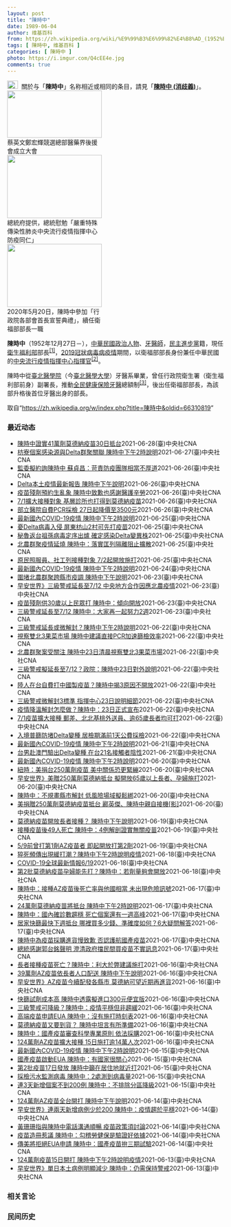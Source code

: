 ```yaml
---
layout: post
title: "陳時中"
date: 1989-06-04
author: 维基百科
from: https://zh.wikipedia.org/wiki/%E9%99%B3%E6%99%82%E4%B8%AD_(1952%E5%B9%B4)
tags: [ 陳時中, 维基百科 ]
categories: [ 陳時中 ]
photo: https://i.imgur.com/Q4cEE4e.jpg
comments: true
---
```

<div class="mw-parser-output"><div id="noteTA-54dafe5e" class="noteTA"><div class="noteTA-group"><div data-noteta-group-source="module" data-noteta-group="Medicine"></div></div></div>
<div role="note" class="hatnote navigation-not-searchable"><a href="/wiki/Wikipedia:%E6%B6%88%E6%AD%A7%E4%B9%89" title="Wikipedia:消歧义"><img alt="Disambig gray.svg" src="//upload.wikimedia.org/wikipedia/commons/thumb/5/5f/Disambig_gray.svg/25px-Disambig_gray.svg.png" decoding="async" width="25" height="19" srcset="//upload.wikimedia.org/wikipedia/commons/thumb/5/5f/Disambig_gray.svg/38px-Disambig_gray.svg.png 1.5x, //upload.wikimedia.org/wikipedia/commons/thumb/5/5f/Disambig_gray.svg/50px-Disambig_gray.svg.png 2x" data-file-width="220" data-file-height="168"></a>&nbsp;&nbsp;關於与「<b>陳時中</b>」名称相近或相同的条目，請見「<b><a href="/wiki/%E9%99%B3%E6%99%82%E4%B8%AD_(%E6%B6%88%E6%AD%A7%E7%BE%A9)" class="mw-disambig" title="陳時中 (消歧義)">陳時中 (消歧義)</a></b>」。</div>

<div class="thumb tright"><div class="thumbinner" style="width:222px;"><a href="/wiki/File:%E9%84%AD%E5%AE%8F%E8%BC%9D%E8%88%87%E9%86%AB%E6%94%BF%E4%BA%BA%E5%A3%AB%E5%90%88%E7%85%A7.jpg" class="image"><img alt="" src="//upload.wikimedia.org/wikipedia/commons/thumb/e/e0/%E9%84%AD%E5%AE%8F%E8%BC%9D%E8%88%87%E9%86%AB%E6%94%BF%E4%BA%BA%E5%A3%AB%E5%90%88%E7%85%A7.jpg/220px-%E9%84%AD%E5%AE%8F%E8%BC%9D%E8%88%87%E9%86%AB%E6%94%BF%E4%BA%BA%E5%A3%AB%E5%90%88%E7%85%A7.jpg" decoding="async" width="220" height="110" class="thumbimage" srcset="//upload.wikimedia.org/wikipedia/commons/thumb/e/e0/%E9%84%AD%E5%AE%8F%E8%BC%9D%E8%88%87%E9%86%AB%E6%94%BF%E4%BA%BA%E5%A3%AB%E5%90%88%E7%85%A7.jpg/330px-%E9%84%AD%E5%AE%8F%E8%BC%9D%E8%88%87%E9%86%AB%E6%94%BF%E4%BA%BA%E5%A3%AB%E5%90%88%E7%85%A7.jpg 1.5x, //upload.wikimedia.org/wikipedia/commons/thumb/e/e0/%E9%84%AD%E5%AE%8F%E8%BC%9D%E8%88%87%E9%86%AB%E6%94%BF%E4%BA%BA%E5%A3%AB%E5%90%88%E7%85%A7.jpg/440px-%E9%84%AD%E5%AE%8F%E8%BC%9D%E8%88%87%E9%86%AB%E6%94%BF%E4%BA%BA%E5%A3%AB%E5%90%88%E7%85%A7.jpg 2x" data-file-width="4160" data-file-height="2080"></a>  <div class="thumbcaption"><div class="magnify"><a href="/wiki/File:%E9%84%AD%E5%AE%8F%E8%BC%9D%E8%88%87%E9%86%AB%E6%94%BF%E4%BA%BA%E5%A3%AB%E5%90%88%E7%85%A7.jpg" class="internal" title="放大"></a></div>蔡英文鄭宏輝競選總部醫藥界後援會成立大會</div></div></div>
<div class="thumb tright"><div class="thumbinner" style="width:222px;"><a href="/wiki/File:02.07_%E7%B8%BD%E7%B5%B1%E6%85%B0%E5%8B%89%E3%80%8C%E5%9A%B4%E9%87%8D%E7%89%B9%E6%AE%8A%E5%82%B3%E6%9F%93%E6%80%A7%E8%82%BA%E7%82%8E%E4%B8%AD%E5%A4%AE%E6%B5%81%E8%A1%8C%E7%96%AB%E6%83%85%E6%8C%87%E6%8F%AE%E4%B8%AD%E5%BF%83%E9%98%B2%E7%96%AB%E5%90%8C%E4%BB%81%E3%80%8D_(49500116692).jpg" class="image"><img alt="" src="//upload.wikimedia.org/wikipedia/commons/thumb/9/95/02.07_%E7%B8%BD%E7%B5%B1%E6%85%B0%E5%8B%89%E3%80%8C%E5%9A%B4%E9%87%8D%E7%89%B9%E6%AE%8A%E5%82%B3%E6%9F%93%E6%80%A7%E8%82%BA%E7%82%8E%E4%B8%AD%E5%A4%AE%E6%B5%81%E8%A1%8C%E7%96%AB%E6%83%85%E6%8C%87%E6%8F%AE%E4%B8%AD%E5%BF%83%E9%98%B2%E7%96%AB%E5%90%8C%E4%BB%81%E3%80%8D_%2849500116692%29.jpg/220px-02.07_%E7%B8%BD%E7%B5%B1%E6%85%B0%E5%8B%89%E3%80%8C%E5%9A%B4%E9%87%8D%E7%89%B9%E6%AE%8A%E5%82%B3%E6%9F%93%E6%80%A7%E8%82%BA%E7%82%8E%E4%B8%AD%E5%A4%AE%E6%B5%81%E8%A1%8C%E7%96%AB%E6%83%85%E6%8C%87%E6%8F%AE%E4%B8%AD%E5%BF%83%E9%98%B2%E7%96%AB%E5%90%8C%E4%BB%81%E3%80%8D_%2849500116692%29.jpg" decoding="async" width="220" height="147" class="thumbimage" srcset="//upload.wikimedia.org/wikipedia/commons/thumb/9/95/02.07_%E7%B8%BD%E7%B5%B1%E6%85%B0%E5%8B%89%E3%80%8C%E5%9A%B4%E9%87%8D%E7%89%B9%E6%AE%8A%E5%82%B3%E6%9F%93%E6%80%A7%E8%82%BA%E7%82%8E%E4%B8%AD%E5%A4%AE%E6%B5%81%E8%A1%8C%E7%96%AB%E6%83%85%E6%8C%87%E6%8F%AE%E4%B8%AD%E5%BF%83%E9%98%B2%E7%96%AB%E5%90%8C%E4%BB%81%E3%80%8D_%2849500116692%29.jpg/330px-02.07_%E7%B8%BD%E7%B5%B1%E6%85%B0%E5%8B%89%E3%80%8C%E5%9A%B4%E9%87%8D%E7%89%B9%E6%AE%8A%E5%82%B3%E6%9F%93%E6%80%A7%E8%82%BA%E7%82%8E%E4%B8%AD%E5%A4%AE%E6%B5%81%E8%A1%8C%E7%96%AB%E6%83%85%E6%8C%87%E6%8F%AE%E4%B8%AD%E5%BF%83%E9%98%B2%E7%96%AB%E5%90%8C%E4%BB%81%E3%80%8D_%2849500116692%29.jpg 1.5x, //upload.wikimedia.org/wikipedia/commons/thumb/9/95/02.07_%E7%B8%BD%E7%B5%B1%E6%85%B0%E5%8B%89%E3%80%8C%E5%9A%B4%E9%87%8D%E7%89%B9%E6%AE%8A%E5%82%B3%E6%9F%93%E6%80%A7%E8%82%BA%E7%82%8E%E4%B8%AD%E5%A4%AE%E6%B5%81%E8%A1%8C%E7%96%AB%E6%83%85%E6%8C%87%E6%8F%AE%E4%B8%AD%E5%BF%83%E9%98%B2%E7%96%AB%E5%90%8C%E4%BB%81%E3%80%8D_%2849500116692%29.jpg/440px-02.07_%E7%B8%BD%E7%B5%B1%E6%85%B0%E5%8B%89%E3%80%8C%E5%9A%B4%E9%87%8D%E7%89%B9%E6%AE%8A%E5%82%B3%E6%9F%93%E6%80%A7%E8%82%BA%E7%82%8E%E4%B8%AD%E5%A4%AE%E6%B5%81%E8%A1%8C%E7%96%AB%E6%83%85%E6%8C%87%E6%8F%AE%E4%B8%AD%E5%BF%83%E9%98%B2%E7%96%AB%E5%90%8C%E4%BB%81%E3%80%8D_%2849500116692%29.jpg 2x" data-file-width="2048" data-file-height="1365"></a>  <div class="thumbcaption"><div class="magnify"><a href="/wiki/File:02.07_%E7%B8%BD%E7%B5%B1%E6%85%B0%E5%8B%89%E3%80%8C%E5%9A%B4%E9%87%8D%E7%89%B9%E6%AE%8A%E5%82%B3%E6%9F%93%E6%80%A7%E8%82%BA%E7%82%8E%E4%B8%AD%E5%A4%AE%E6%B5%81%E8%A1%8C%E7%96%AB%E6%83%85%E6%8C%87%E6%8F%AE%E4%B8%AD%E5%BF%83%E9%98%B2%E7%96%AB%E5%90%8C%E4%BB%81%E3%80%8D_(49500116692).jpg" class="internal" title="放大"></a></div>總統府提供，總統慰勉「嚴重特殊傳染性肺炎中央流行疫情指揮中心防疫同仁」</div></div></div>
<div class="thumb tright"><div class="thumbinner" style="width:222px;"><a href="/wiki/File:05.20_%E7%B8%BD%E7%B5%B1%E4%B8%BB%E6%8C%81%E3%80%8C%E8%A1%8C%E6%94%BF%E9%99%A2%E5%89%AF%E9%99%A2%E9%95%B7%E6%9A%A8%E5%90%84%E9%83%A8%E6%9C%83%E9%A6%96%E9%95%B7%E5%AE%A3%E8%AA%93%E5%85%B8%E7%A6%AE%E3%80%8D-%E9%99%B3%E6%99%82%E4%B8%AD.jpg" class="image"><img alt="" src="//upload.wikimedia.org/wikipedia/commons/thumb/a/aa/05.20_%E7%B8%BD%E7%B5%B1%E4%B8%BB%E6%8C%81%E3%80%8C%E8%A1%8C%E6%94%BF%E9%99%A2%E5%89%AF%E9%99%A2%E9%95%B7%E6%9A%A8%E5%90%84%E9%83%A8%E6%9C%83%E9%A6%96%E9%95%B7%E5%AE%A3%E8%AA%93%E5%85%B8%E7%A6%AE%E3%80%8D-%E9%99%B3%E6%99%82%E4%B8%AD.jpg/220px-05.20_%E7%B8%BD%E7%B5%B1%E4%B8%BB%E6%8C%81%E3%80%8C%E8%A1%8C%E6%94%BF%E9%99%A2%E5%89%AF%E9%99%A2%E9%95%B7%E6%9A%A8%E5%90%84%E9%83%A8%E6%9C%83%E9%A6%96%E9%95%B7%E5%AE%A3%E8%AA%93%E5%85%B8%E7%A6%AE%E3%80%8D-%E9%99%B3%E6%99%82%E4%B8%AD.jpg" decoding="async" width="220" height="147" class="thumbimage" srcset="//upload.wikimedia.org/wikipedia/commons/thumb/a/aa/05.20_%E7%B8%BD%E7%B5%B1%E4%B8%BB%E6%8C%81%E3%80%8C%E8%A1%8C%E6%94%BF%E9%99%A2%E5%89%AF%E9%99%A2%E9%95%B7%E6%9A%A8%E5%90%84%E9%83%A8%E6%9C%83%E9%A6%96%E9%95%B7%E5%AE%A3%E8%AA%93%E5%85%B8%E7%A6%AE%E3%80%8D-%E9%99%B3%E6%99%82%E4%B8%AD.jpg/330px-05.20_%E7%B8%BD%E7%B5%B1%E4%B8%BB%E6%8C%81%E3%80%8C%E8%A1%8C%E6%94%BF%E9%99%A2%E5%89%AF%E9%99%A2%E9%95%B7%E6%9A%A8%E5%90%84%E9%83%A8%E6%9C%83%E9%A6%96%E9%95%B7%E5%AE%A3%E8%AA%93%E5%85%B8%E7%A6%AE%E3%80%8D-%E9%99%B3%E6%99%82%E4%B8%AD.jpg 1.5x, //upload.wikimedia.org/wikipedia/commons/thumb/a/aa/05.20_%E7%B8%BD%E7%B5%B1%E4%B8%BB%E6%8C%81%E3%80%8C%E8%A1%8C%E6%94%BF%E9%99%A2%E5%89%AF%E9%99%A2%E9%95%B7%E6%9A%A8%E5%90%84%E9%83%A8%E6%9C%83%E9%A6%96%E9%95%B7%E5%AE%A3%E8%AA%93%E5%85%B8%E7%A6%AE%E3%80%8D-%E9%99%B3%E6%99%82%E4%B8%AD.jpg/440px-05.20_%E7%B8%BD%E7%B5%B1%E4%B8%BB%E6%8C%81%E3%80%8C%E8%A1%8C%E6%94%BF%E9%99%A2%E5%89%AF%E9%99%A2%E9%95%B7%E6%9A%A8%E5%90%84%E9%83%A8%E6%9C%83%E9%A6%96%E9%95%B7%E5%AE%A3%E8%AA%93%E5%85%B8%E7%A6%AE%E3%80%8D-%E9%99%B3%E6%99%82%E4%B8%AD.jpg 2x" data-file-width="2508" data-file-height="1672"></a>  <div class="thumbcaption"><div class="magnify"><a href="/wiki/File:05.20_%E7%B8%BD%E7%B5%B1%E4%B8%BB%E6%8C%81%E3%80%8C%E8%A1%8C%E6%94%BF%E9%99%A2%E5%89%AF%E9%99%A2%E9%95%B7%E6%9A%A8%E5%90%84%E9%83%A8%E6%9C%83%E9%A6%96%E9%95%B7%E5%AE%A3%E8%AA%93%E5%85%B8%E7%A6%AE%E3%80%8D-%E9%99%B3%E6%99%82%E4%B8%AD.jpg" class="internal" title="放大"></a></div>2020年5月20日，陳時中參加「行政院各部會首長宣誓典禮」，續任衛福部部長一職</div></div></div>
<p><b>陳時中</b>（1952年12月27日<span class="useeditintro" title="Template:BLP editintro">－</span>），<a href="/wiki/%E4%B8%AD%E8%8F%AF%E6%B0%91%E5%9C%8B" title="中華民國">中華民國</a><a href="/wiki/%E6%94%BF%E6%B2%BB%E4%BA%BA%E7%89%A9" title="政治人物">政治人物</a>、<a href="/wiki/%E7%89%99%E9%86%AB%E5%B8%AB" class="mw-redirect" title="牙醫師">牙醫師</a>，<a href="/wiki/%E6%B0%91%E4%B8%BB%E9%80%B2%E6%AD%A5%E9%BB%A8" title="民主進步黨">民主進步黨</a>籍，現任<a href="/wiki/%E4%B8%AD%E8%8F%AF%E6%B0%91%E5%9C%8B%E8%A1%9B%E7%94%9F%E7%A6%8F%E5%88%A9%E9%83%A8" title="中華民國衛生福利部">衛生福利部</a>部長<sup id="cite_ref-1" class="reference"><a href="#cite_note-1">[1]</a></sup>，<a href="/wiki/2019%E5%86%A0%E7%8B%80%E7%97%85%E6%AF%92%E7%97%85%E8%87%BA%E7%81%A3%E7%96%AB%E6%83%85" title="2019冠狀病毒病臺灣疫情">2019冠狀病毒病疫情</a>期間，以衛福部部長身份兼任中華民國的<a href="/wiki/%E5%9C%8B%E5%AE%B6%E8%A1%9B%E7%94%9F%E6%8C%87%E6%8F%AE%E4%B8%AD%E5%BF%83%E4%B8%AD%E5%A4%AE%E6%B5%81%E8%A1%8C%E7%96%AB%E6%83%85%E6%8C%87%E6%8F%AE%E4%B8%AD%E5%BF%83" title="國家衛生指揮中心中央流行疫情指揮中心">中央流行疫情指揮中心</a><a href="/wiki/%E6%8C%87%E6%8F%AE%E5%AE%98" title="指揮官">指揮官</a><sup id="cite_ref-2" class="reference"><a href="#cite_note-2">[2]</a></sup>。
</p><p>陳時中從<a href="/wiki/%E8%87%BA%E5%8C%97%E9%86%AB%E5%AD%B8%E9%99%A2" class="mw-redirect" title="臺北醫學院">臺北醫學院</a>（今<a href="/wiki/%E8%87%BA%E5%8C%97%E9%86%AB%E5%AD%B8%E5%A4%A7%E5%AD%B8" title="臺北醫學大學">臺北醫學大學</a>）牙醫系畢業，曾任行政院衛生署（衛生福利部前身）副署長，推動<a href="/wiki/%E5%85%A8%E6%B0%91%E5%81%A5%E5%BA%B7%E4%BF%9D%E9%9A%AA" title="全民健康保險">全民健康保險</a><a href="/wiki/%E7%89%99%E9%86%AB" title="牙醫">牙醫</a>總額制<sup id="cite_ref-3" class="reference"><a href="#cite_note-3">[3]</a></sup>，後出任衛福部部長，為該部升格後首位牙醫出身的部長。
</p>
</div><noscript><img src="//zh.wikipedia.org/wiki/Special:CentralAutoLogin/start?type=1x1" alt="" title="" width="1" height="1" style="border: none; position: absolute;"></noscript>
<div class="printfooter">取自“<a dir="ltr" href="https://zh.wikipedia.org/w/index.php?title=陳時中&amp;oldid=66310819">https://zh.wikipedia.org/w/index.php?title=陳時中&amp;oldid=66310819</a>”</div><div id="recent-news"><h3>最近动态</h3><ul><li><a href="https://nodebe4.github.io/waimei/2021-06-28/%E9%99%B3%E6%99%82%E4%B8%AD%E8%AD%89%E5%AF%A641%E8%90%AC%E5%8A%91%E8%8E%AB%E5%BE%B7%E7%B4%8D%E7%96%AB%E8%8B%9730%E6%97%A5%E6%8A%B5%E5%8F%B0" title="陳時中證實41萬劑莫德納疫苗30日抵台—— 疫情指揮中心指揮官陳時中28日證實，預計30日將有41萬劑自行洽購莫德納藥廠的武漢肺炎疫苗抵台。（中央社檔案照片） （中央社記者陳婕翎、江慧珺台北28...">陳時中證實41萬劑莫德納疫苗30日抵台</a><time>2021-06-28</time><a class="tag">(臺)中央社CNA</a></li>
<li><a href="https://nodebe4.github.io/waimei/2021-06-27/%E6%9E%8B%E5%AF%AE%E5%80%8B%E6%A1%88%E6%84%9F%E6%9F%93%E6%BA%90%E8%88%87Delta%E7%BE%A4%E8%81%9A%E9%97%9C%E8%81%AF-%E9%99%B3%E6%99%82%E4%B8%AD%E4%B8%8B%E5%8D%882%E6%99%82%E8%AA%AA%E6%98%8E" title="枋寮個案感染源與Delta群聚關聯 陳時中下午2時說明—— 中央流行疫情指揮官陳時中28日下午2時舉行記者會說明疫情相關事宜。（指揮中心提供） （中央社記者陳婕翎台北28日電）屏東武漢肺炎疫情延...">枋寮個案感染源與Delta群聚關聯 陳時中下午2時說明</a><time>2021-06-27</time><a class="tag">(臺)中央社CNA</a></li>
<li><a href="https://nodebe4.github.io/waimei/2021-06-26/%E7%9B%A3%E5%A7%94%E6%93%AC%E7%B4%84%E8%A9%A2%E9%99%B3%E6%99%82%E4%B8%AD-%E8%98%87%E8%B2%9E%E6%98%8C-%E8%8B%9B%E8%B2%AC%E9%98%B2%E7%96%AB%E5%9C%98%E9%9A%8A%E7%9B%B8%E7%95%B6%E4%B8%8D%E5%8E%9A%E9%81%93" title="監委擬約詢陳時中 蘇貞昌：苛責防疫團隊相當不厚道—— 行政院長蘇貞昌（右）說，變種病毒肆虐，疫情有新衝擊，此時反過來苛責指揮官陳時中、防疫團隊，「相當不厚道、非常不公平」。（中央社檔案照片） （...">監委擬約詢陳時中 蘇貞昌：苛責防疫團隊相當不厚道</a><time>2021-06-26</time><a class="tag">(臺)中央社CNA</a></li>
<li><a href="https://nodebe4.github.io/waimei/2021-06-26/Delta%E6%9C%AC%E5%9C%9F%E7%96%AB%E6%83%85%E6%9C%80%E6%96%B0%E5%A0%B1%E5%91%8A-%E9%99%B3%E6%99%82%E4%B8%AD%E4%B8%8B%E5%8D%88%E8%AA%AA%E6%98%8E" title="Delta本土疫情最新報告 陳時中下午說明—— （中央社記者陳婕翎台北27日電）屏東計程車司機群聚案確定出現Delta病毒本土病例，疫情指揮中心要求加速篩檢，全力圍堵變種病毒擴散，指揮官陳時中今...">Delta本土疫情最新報告  陳時中下午說明</a><time>2021-06-26</time><a class="tag">(臺)中央社CNA</a></li>
<li><a href="https://nodebe4.github.io/waimei/2021-06-26/%E7%96%AB%E8%8B%97%E6%AE%98%E5%8A%91%E9%A0%90%E7%B4%84%E7%94%9F%E4%BA%82%E8%B1%A1-%E9%99%B3%E6%99%82%E4%B8%AD%E8%87%B4%E6%AD%89%E4%B9%9F%E6%84%9F%E8%AC%9D%E9%86%AB%E8%AD%B7%E8%BE%9B%E5%8B%9E" title="疫苗殘劑預約生亂象 陳時中致歉也感謝醫護辛勞—— 疫情指揮中心25日宣布開放18歲以上民眾預約施打疫苗殘劑，各縣市醫療院所預約電話爆量。指揮中心指揮官陳時中26日表示，造成各界困擾很抱歉，也感謝...">疫苗殘劑預約生亂象 陳時中致歉也感謝醫護辛勞</a><time>2021-06-26</time><a class="tag">(臺)中央社CNA</a></li>
<li><a href="https://nodebe4.github.io/waimei/2021-06-26/7-1%E6%93%B4%E5%A4%A7%E6%8E%A5%E7%A8%AE%E5%B0%8D%E8%B1%A1-%E5%9F%BA%E5%B1%A4%E8%A8%BA%E6%89%80%E4%B9%9F%E6%89%93%E5%BE%97%E5%88%B0%E8%8E%AB%E5%BE%B7%E7%B4%8D%E7%96%AB%E8%8B%97" title="7/1擴大接種對象 基層診所也打得到莫德納疫苗—— 7月1日起武漢肺炎疫苗擴大接種，疫情指揮中心指揮官陳時中26日表示，最新檢驗放行的106萬劑莫德納疫苗將分2批配送，由於解凍後可保存在攝氏2到...">7/1擴大接種對象 基層診所也打得到莫德納疫苗</a><time>2021-06-26</time><a class="tag">(臺)中央社CNA</a></li>
<li><a href="https://nodebe4.github.io/waimei/2021-06-26/%E9%83%A8%E7%AB%8B%E9%86%AB%E9%99%A2%E8%87%AA%E8%B2%BBPCR%E6%8E%A1%E6%AA%A2-27%E6%97%A5%E8%B5%B7%E9%99%8D%E5%83%B9%E8%87%B33500%E5%85%83" title="部立醫院自費PCR採檢 27日起降價至3500元—— 疫情指揮中心指揮官陳時中26日宣布，部立醫院PCR自費採檢費用27日起從新台幣5000元降至3500元，急件7000元降至4500元。圖為醫...">部立醫院自費PCR採檢  27日起降價至3500元</a><time>2021-06-26</time><a class="tag">(臺)中央社CNA</a></li>
<li><a href="https://nodebe4.github.io/waimei/2021-06-25/%E6%9C%80%E6%96%B0%E5%9C%8B%E5%85%A7COVID-19%E7%96%AB%E6%83%85-%E9%99%B3%E6%99%82%E4%B8%AD%E4%B8%8B%E5%8D%882%E6%99%82%E8%AA%AA%E6%98%8E" title="最新國內COVID-19疫情 陳時中下午2時說明—— （中央社記者江慧珺台北26日電）秘魯返台的祖孫感染Delta變異株，相關的屏東計程車司機群聚案正進行基因定序；另指揮中心宣布疫苗殘劑可供18...">最新國內COVID-19疫情 陳時中下午2時說明</a><time>2021-06-25</time><a class="tag">(臺)中央社CNA</a></li>
<li><a href="https://nodebe4.github.io/waimei/2021-06-25/%E6%86%82Delta%E7%97%85%E6%AF%92%E5%85%A5%E4%BE%B5-%E5%B1%8F%E6%9D%B1%E6%9E%8B%E5%B1%B12%E6%9D%91%E5%8F%AF%E5%85%88%E6%89%93%E7%96%AB%E8%8B%97" title="憂Delta病毒入侵 屏東枋山2村可先打疫苗—— 從秘魯返台在屏東縣枋山鄉居檢的祖孫，被證實染Delta變異株，由於枋山鄉同時有7人確診，縣府表示，中央疫情指揮中心指揮官陳時中已同意善餘和楓港2...">憂Delta病毒入侵  屏東枋山2村可先打疫苗</a><time>2021-06-25</time><a class="tag">(臺)中央社CNA</a></li>
<li><a href="https://nodebe4.github.io/waimei/2021-06-25/%E7%A7%98%E9%AD%AF%E8%BF%94%E5%8F%B0%E7%A5%96%E5%AD%AB%E7%97%85%E6%AF%92%E5%AE%9A%E5%BA%8F%E5%87%BA%E7%88%90-%E7%A2%BA%E5%AE%9A%E6%84%9F%E6%9F%93Delta%E8%AE%8A%E7%95%B0%E6%A0%AA" title="秘魯返台祖孫病毒定序出爐 確定感染Delta變異株—— 屏東計程車司機群聚案中，有個案親戚是從秘魯返台的祖孫，指揮中心指揮官陳時中25日表示，據最新基因定序，秘魯祖孫感染的是Delta變異株。（...">秘魯返台祖孫病毒定序出爐 確定感染Delta變異株</a><time>2021-06-25</time><a class="tag">(臺)中央社CNA</a></li>
<li><a href="https://nodebe4.github.io/waimei/2021-06-25/%E5%8C%97%E8%BE%B2%E7%BE%A4%E8%81%9A%E7%96%AB%E6%83%85%E5%BB%B6%E7%87%92-%E9%99%B3%E6%99%82%E4%B8%AD-%E8%90%BD%E5%AF%A6%E5%8C%A1%E5%88%97%E9%9A%94%E9%9B%A2%E9%98%BB%E6%AD%A2%E6%93%B4%E6%95%A3" title="北農群聚疫情延燒 陳時中：落實匡列隔離阻止擴散—— （中央社記者張茗喧、江慧珺台北25日電）北農群聚疫情延燒，中央流行疫情指揮中心指揮官陳時中今天說，除了快速採檢、強化清消，停業攤商一旦出現確診...">北農群聚疫情延燒  陳時中：落實匡列隔離阻止擴散</a><time>2021-06-25</time><a class="tag">(臺)中央社CNA</a></li>
<li><a href="https://nodebe4.github.io/waimei/2021-06-25/%E5%8E%9F%E6%B0%91%E7%85%A7%E6%9C%8D%E5%93%A1-%E7%A4%BE%E5%B7%A5%E5%88%97%E6%8E%A5%E7%A8%AE%E5%B0%8D%E8%B1%A1-7-2%E8%B5%B7%E9%96%8B%E6%94%BE%E6%96%BD%E6%89%93" title="原民照服員、社工列接種對象 7/2起開放施打—— 指揮中心指揮官陳時中25日宣布，決議將原民地區照服員、社工列入第5類接種對象，7月2日起開放預約施打。（中央社檔案照片） （中央社記者張茗喧、江...">原民照服員、社工列接種對象  7/2起開放施打</a><time>2021-06-25</time><a class="tag">(臺)中央社CNA</a></li>
<li><a href="https://nodebe4.github.io/waimei/2021-06-24/%E6%9C%80%E6%96%B0%E5%9C%8B%E5%85%A7COVID-19%E7%96%AB%E6%83%85-%E9%99%B3%E6%99%82%E4%B8%AD%E4%B8%8B%E5%8D%882%E6%99%82%E8%AA%AA%E6%98%8E" title="最新國內COVID-19疫情 陳時中下午2時說明—— 疫情指揮中心指揮官陳時中25日下午2時說明疫情相關事宜。（中央社檔案照片） （中央社記者江慧珺、張茗喧台北25日電）政府採購莫德納疫苗日前到...">最新國內COVID-19疫情 陳時中下午2時說明</a><time>2021-06-24</time><a class="tag">(臺)中央社CNA</a></li>
<li><a href="https://nodebe4.github.io/waimei/2021-06-23/%E5%9C%8D%E5%A0%B5%E5%8C%97%E8%BE%B2%E7%BE%A4%E8%81%9A%E8%B7%A8%E7%B8%A3%E5%B8%82%E7%96%AB%E8%AA%BF-%E9%99%B3%E6%99%82%E4%B8%AD%E4%B8%8B%E5%8D%88%E8%AA%AA%E6%98%8E" title="圍堵北農群聚跨縣市疫調 陳時中下午說明—— （中央社記者陳婕翎台北24日電）台北農產運銷公司武漢肺炎群聚事件，指揮中心要求地方落實市場相關人員跨縣市疫調，並建立跨縣市資訊整合平台，圍堵疫情。指揮...">圍堵北農群聚跨縣市疫調 陳時中下午說明</a><time>2021-06-23</time><a class="tag">(臺)中央社CNA</a></li>
<li><a href="https://nodebe4.github.io/waimei/2021-06-23/%E6%97%A9%E5%AE%89%E4%B8%96%E7%95%8C-%E4%B8%89%E7%B4%9A%E8%AD%A6%E6%88%92%E5%BB%B6%E9%95%B7%E8%87%B37-12-%E4%B8%AD%E5%A4%AE%E5%9C%B0%E6%96%B9%E5%90%88%E4%BD%9C%E5%9B%A0%E6%87%89%E5%8C%97%E8%BE%B2%E7%96%AB%E6%83%85" title="早安世界》三級警戒延長至7/12 中央地方合作因應北農疫情—— 國內COVID-19疫情仍待徹底控制，中央流行疫情指揮中心指揮官陳時中23日公布，全國三級防疫警戒延長實施兩週至7月12日。圖為配...">早安世界》三級警戒延長至7/12 中央地方合作因應北農疫情</a><time>2021-06-23</time><a class="tag">(臺)中央社CNA</a></li>
<li><a href="https://nodebe4.github.io/waimei/2021-06-23/%E7%96%AB%E8%8B%97%E6%AE%98%E5%8A%91%E4%BE%9B30%E6%AD%B2%E4%BB%A5%E4%B8%8A%E6%B0%91%E7%9C%BE%E6%89%93-%E9%99%B3%E6%99%82%E4%B8%AD-%E5%82%BE%E5%90%91%E9%96%8B%E6%94%BE" title="疫苗殘劑供30歲以上民眾打 陳時中：傾向開放—— 為防民眾預約接種疫苗卻爽約，專家建議比照韓國，開放30歲以上民眾預約打殘劑。指揮中心指揮官陳時中坦言，傾向開放。（中央社檔案照片） （中央社記者...">疫苗殘劑供30歲以上民眾打 陳時中：傾向開放</a><time>2021-06-23</time><a class="tag">(臺)中央社CNA</a></li>
<li><a href="https://nodebe4.github.io/waimei/2021-06-23/%E4%B8%89%E7%B4%9A%E8%AD%A6%E6%88%92%E5%BB%B6%E9%95%B7%E8%87%B37-12-%E9%99%B3%E6%99%82%E4%B8%AD-%E5%A4%A7%E5%AE%B6%E5%86%8D%E4%B8%80%E8%B5%B7%E5%8A%AA%E5%8A%9B2%E9%80%B1" title="三級警戒延長至7/12 陳時中：大家再一起努力2週—— 指揮中心指揮官陳時中宣布，全國三級警戒延至7月12日，為此波本土疫情第3度延長警戒期。圖為台北市公園設施拉上封鎖線禁止使用。（中央社檔案照...">三級警戒延長至7/12 陳時中：大家再一起努力2週</a><time>2021-06-23</time><a class="tag">(臺)中央社CNA</a></li>
<li><a href="https://nodebe4.github.io/waimei/2021-06-22/%E4%B8%89%E7%B4%9A%E8%AD%A6%E6%88%92%E5%BB%B6%E9%95%B7%E6%88%96%E5%BE%AE%E8%A7%A3%E5%B0%81-%E9%99%B3%E6%99%82%E4%B8%AD%E4%B8%8B%E5%8D%882%E6%99%82%E8%AA%AA%E6%98%8E" title="三級警戒延長或微解封？陳時中下午2時說明—— （中央社記者陳婕翎台北23日電）國內武漢肺炎疫情平穩，全國防疫第3級警戒將於28日到期，未來將繼續延長2週或部分場域可「微解封」，3級警戒走向備受關...">三級警戒延長或微解封？陳時中下午2時說明</a><time>2021-06-22</time><a class="tag">(臺)中央社CNA</a></li>
<li><a href="https://nodebe4.github.io/waimei/2021-06-22/%E8%A6%96%E5%AF%9F%E9%9B%99%E5%8C%973%E6%9E%9C%E8%8F%9C%E5%B8%82%E5%A0%B4-%E9%99%B3%E6%99%82%E4%B8%AD%E5%BB%BA%E8%AD%B0%E7%9B%B4%E6%8E%A5PCR%E5%8A%A0%E9%80%9F%E7%AF%A9%E6%AA%A2%E6%95%88%E7%8E%87" title="視察雙北3果菜市場 陳時中建議直接PCR加速篩檢效率—— （中央社記者楊淑閔台北23日電）農委會主秘范美玲今天表示，凌晨農委會主委陳吉仲與衛福部部長陳時中確實前往雙北3個果菜市場視察，主要是要確...">視察雙北3果菜市場 陳時中建議直接PCR加速篩檢效率</a><time>2021-06-22</time><a class="tag">(臺)中央社CNA</a></li>
<li><a href="https://nodebe4.github.io/waimei/2021-06-22/%E5%8C%97%E8%BE%B2%E7%BE%A4%E8%81%9A%E6%A1%88%E5%8F%97%E9%97%9C%E6%B3%A8-%E9%99%B3%E6%99%82%E4%B8%AD23%E6%97%A5%E6%B8%85%E6%99%A8%E8%A6%96%E5%AF%9F%E9%9B%99%E5%8C%973%E6%9E%9C%E8%8F%9C%E5%B8%82%E5%A0%B4" title="北農群聚案受關注 陳時中23日清晨視察雙北3果菜市場—— 衛福部醫福會執行長王必勝說，中央流行疫情指揮中心指揮官陳時中（前右2）和農委會主委陳吉仲23日清晨前往雙北3個果菜市場視察感染管制相關措...">北農群聚案受關注 陳時中23日清晨視察雙北3果菜市場</a><time>2021-06-22</time><a class="tag">(臺)中央社CNA</a></li>
<li><a href="https://nodebe4.github.io/waimei/2021-06-22/%E4%B8%89%E7%B4%9A%E8%AD%A6%E6%88%92%E6%93%AC%E5%BB%B6%E9%95%B7%E8%87%B37-12-%E6%94%BF%E9%99%A2-%E9%99%B3%E6%99%82%E4%B8%AD23%E6%97%A5%E5%B0%8D%E5%A4%96%E8%AA%AA%E6%98%8E" title="三級警戒擬延長至7/12？政院：陳時中23日對外說明—— 行政院22日晚間表示，對於全國三級警戒日期是否調整一事，23日將由中央流行疫情指揮中心指揮官陳時中（圖）對外說明。（中央社檔案照片） （...">三級警戒擬延長至7/12？政院：陳時中23日對外說明</a><time>2021-06-22</time><a class="tag">(臺)中央社CNA</a></li>
<li><a href="https://nodebe4.github.io/waimei/2021-06-22/%E9%99%B8%E4%BA%BA%E5%9C%A8%E5%8F%B0%E8%87%AA%E8%B2%BB%E6%89%93%E4%B8%AD%E5%9C%8B%E8%A3%BD%E7%96%AB%E8%8B%97-%E9%99%B3%E6%99%82%E4%B8%AD%E6%8F%AD3%E5%8E%9F%E5%9B%A0%E4%B8%8D%E9%96%8B%E6%94%BE" title="陸人在台自費打中國製疫苗？陳時中揭3原因不開放—— 關於中國大陸人士在台能否自費接種中國疫苗，指揮中心指揮官陳時中22日表示，暫無此規劃。圖為中國科興COVID-19疫苗。（中新社） （中央社記...">陸人在台自費打中國製疫苗？陳時中揭3原因不開放</a><time>2021-06-22</time><a class="tag">(臺)中央社CNA</a></li>
<li><a href="https://nodebe4.github.io/waimei/2021-06-22/%E4%B8%89%E7%B4%9A%E8%AD%A6%E6%88%92%E5%BE%AE%E8%A7%A3%E5%B0%813%E6%A8%99%E6%BA%96-%E6%8C%87%E6%8F%AE%E4%B8%AD%E5%BF%8323%E6%97%A5%E8%AA%AA%E6%98%8E%E7%B4%B0%E7%AF%80" title="三級警戒微解封3標準 指揮中心23日說明細節—— 指揮中心指揮官陳時中22日透露，三級警戒微解封3標準，包含具社會價值、可維持社交距離政策及不會增加人流。圖為受疫情影響暫時歇業的餐廳。（中央社檔...">三級警戒微解封3標準  指揮中心23日說明細節</a><time>2021-06-22</time><a class="tag">(臺)中央社CNA</a></li>
<li><a href="https://nodebe4.github.io/waimei/2021-06-22/%E7%96%AB%E6%83%85%E9%99%8D%E6%BA%AB%E8%A7%A3%E5%B0%81%E6%80%8E%E9%BA%BC%E5%81%9A-%E9%99%B3%E6%99%82%E4%B8%AD-23%E6%97%A5%E6%AD%A3%E5%BC%8F%E5%AE%A3%E5%B8%83" title="疫情降溫解封怎麼做？陳時中：23日正式宣布—— 國內疫情降溫，指揮中心指揮官陳時中22日表示，近期思考以風險高低分區解封，但專家、各縣市首長認為應全國一致，進一步討論後23日宣布。圖為台北長春國...">疫情降溫解封怎麼做？陳時中：23日正式宣布</a><time>2021-06-22</time><a class="tag">(臺)中央社CNA</a></li>
<li><a href="https://nodebe4.github.io/waimei/2021-06-22/7-1%E7%96%AB%E8%8B%97%E6%93%B4%E5%A4%A7%E6%8E%A5%E7%A8%AE-%E9%83%B5%E5%B7%AE-%E5%8C%97%E5%8C%97%E5%9F%BA%E6%A1%83%E5%A4%96%E9%80%81%E5%93%A1-%E9%80%BE65%E6%AD%B2%E9%95%B7%E8%80%85%E5%9D%87%E5%8F%AF%E6%89%93" title="7/1疫苗擴大接種 郵差、北北基桃外送員、逾65歲長者均可打—— 指揮中心指揮官陳時中6月22日宣布，7月1日起擴大疫苗施打對象，包括65歲至74歲長者、曾打第一劑者以及教師、郵差及北北基桃計程...">7/1疫苗擴大接種 郵差、北北基桃外送員、逾65歲長者均可打</a><time>2021-06-22</time><a class="tag">(臺)中央社CNA</a></li>
<li><a href="https://nodebe4.github.io/waimei/2021-06-22/%E5%85%A5%E5%A2%83%E6%99%AE%E7%AF%A9%E9%98%B2%E5%A0%B5Delta%E8%AE%8A%E7%A8%AE-%E5%B1%85%E6%AA%A2%E6%9C%9F%E6%BB%BF%E5%89%8D1%E5%A4%A9%E5%85%AC%E8%B2%BB%E6%8E%A1%E6%AA%A2" title="入境普篩防堵Delta變種 居檢期滿前1天公費採檢—— （中央社記者陳婕翎、張茗喧、江慧珺台北22日電）指揮中心指揮官陳時中今天宣布，即起所有入境者居家檢疫期滿前1天進行公費PCR檢驗，以利圍堵...">入境普篩防堵Delta變種 居檢期滿前1天公費採檢</a><time>2021-06-22</time><a class="tag">(臺)中央社CNA</a></li>
<li><a href="https://nodebe4.github.io/waimei/2021-06-21/%E6%9C%80%E6%96%B0%E5%9C%8B%E5%85%A7COVID-19%E7%96%AB%E6%83%85-%E9%99%B3%E6%99%82%E4%B8%AD%E4%B8%8B%E5%8D%882%E6%99%82%E8%AA%AA%E6%98%8E" title="最新國內COVID-19疫情 陳時中下午2時說明—— （中央社記者陳婕翎台北22日電）國內武漢肺炎疫情延續，昨天新增75例本土個案，是三級警戒首見單日百例以下，今天新增病例數可否維持百例以下備受...">最新國內COVID-19疫情 陳時中下午2時說明</a><time>2021-06-21</time><a class="tag">(臺)中央社CNA</a></li>
<li><a href="https://nodebe4.github.io/waimei/2021-06-21/%E5%8F%B0%E7%94%B7%E8%B5%B4%E6%BE%B3%E9%96%80%E9%A9%97%E5%87%BADelta%E8%AE%8A%E7%A8%AE-%E5%9C%A8%E5%8F%B021%E5%90%8D%E6%8E%A5%E8%A7%B8%E8%80%85%E9%99%B0%E6%80%A7" title="台男赴澳門驗出Delta變種 在台21名接觸者陰性—— 指揮中心指揮官陳時中（圖）21日表示，近日有一名從台灣出境、入境澳門被檢驗陽性個案，證實感染Delta變種病毒。（中央社檔案照片） （中央...">台男赴澳門驗出Delta變種 在台21名接觸者陰性</a><time>2021-06-21</time><a class="tag">(臺)中央社CNA</a></li>
<li><a href="https://nodebe4.github.io/waimei/2021-06-20/%E6%9C%80%E6%96%B0%E5%9C%8B%E5%85%A7COVID-19%E7%96%AB%E6%83%85-%E9%99%B3%E6%99%82%E4%B8%AD%E4%B8%8B%E5%8D%882%E6%99%82%E8%AA%AA%E6%98%8E" title="最新國內COVID-19疫情 陳時中下午2時說明—— （中央社記者陳婕翎台北21日電）國內武漢肺炎疫情持續，台北市士林區某護理之家、台北農產運銷公司出現群聚案，圍堵疫情引關注，中央流行疫情指揮中...">最新國內COVID-19疫情 陳時中下午2時說明</a><time>2021-06-20</time><a class="tag">(臺)中央社CNA</a></li>
<li><a href="https://nodebe4.github.io/waimei/2021-06-20/%E7%B4%90%E6%99%82-%E7%BE%8E%E6%8D%90%E5%8F%B0250%E8%90%AC%E5%8A%91%E7%96%AB%E8%8B%97-%E7%BE%8E%E4%B8%AD%E9%97%9C%E4%BF%82%E6%81%90%E6%9B%B4%E7%B7%8A%E7%B9%83" title="紐時：美捐台250萬劑疫苗 美中關係恐更緊繃—— 紐約時報報導，美國在台灣疫情嚴峻時捐贈250萬劑疫苗，美中緊張關係恐加劇。圖為美國捐贈的250萬劑莫德納疫苗20日抵台，指揮中心指揮官陳時中（右...">紐時：美捐台250萬劑疫苗 美中關係恐更緊繃</a><time>2021-06-20</time><a class="tag">(臺)中央社CNA</a></li>
<li><a href="https://nodebe4.github.io/waimei/2021-06-20/%E6%97%A9%E5%AE%89%E4%B8%96%E7%95%8C-%E7%BE%8E%E8%B4%88250%E8%90%AC%E5%8A%91%E8%8E%AB%E5%BE%B7%E7%B4%8D%E6%8A%B5%E5%8F%B0-%E6%93%AC%E9%96%8B%E6%94%BE65%E6%AD%B2%E4%BB%A5%E4%B8%8A%E9%95%B7%E8%80%85-%E5%AD%95%E5%A9%A6%E6%96%BD%E6%89%93" title="早安世界》美贈250萬劑莫德納抵台 擬開放65歲以上長者、孕婦施打—— 美國捐贈的250萬劑莫德納疫苗20日下午順利運抵桃園國際機場，衛福部長陳時中（右4）與美國在台協會（AIT）台北辦事處處長...">早安世界》美贈250萬劑莫德納抵台 擬開放65歲以上長者、孕婦施打</a><time>2021-06-20</time><a class="tag">(臺)中央社CNA</a></li>
<li><a href="https://nodebe4.github.io/waimei/2021-06-20/%E9%99%B3%E6%99%82%E4%B8%AD-%E4%B8%8D%E8%A6%8F%E7%95%AB%E7%B8%A3%E5%B8%82%E8%A7%A3%E5%B0%81-%E4%BD%8E%E9%A2%A8%E9%9A%AA%E5%A0%B4%E5%9F%9F%E6%93%AC%E9%AC%86%E7%B6%81" title="陳時中：不規畫縣市解封 低風險場域擬鬆綁—— 國內受到COVID-19疫情影響，進入防疫3級警戒狀態，台北市西門町商圈20日下午雖是假日，但外出民眾並不多，業者收起戶外桌椅，暫不開放使用。中央社...">陳時中：不規畫縣市解封 低風險場域擬鬆綁</a><time>2021-06-20</time><a class="tag">(臺)中央社CNA</a></li>
<li><a href="https://nodebe4.github.io/waimei/2021-06-20/%E7%BE%8E%E6%8D%90%E8%B4%88250%E8%90%AC%E5%8A%91%E8%8E%AB%E5%BE%B7%E7%B4%8D%E7%96%AB%E8%8B%97%E6%8A%B5%E5%8F%B0-%E9%85%88%E8%8B%B1%E5%82%91-%E9%99%B3%E6%99%82%E4%B8%AD%E8%A6%AA%E8%87%AA%E6%8E%A5%E6%A9%9F-%E5%BD%B1" title="美捐贈250萬劑莫德納疫苗抵台 酈英傑、陳時中親自接機[影]—— 美國捐贈的250萬劑莫德納疫苗，20日傍晚由華航貨機運抵桃園國際機場，中央流行疫情指揮中心指揮官陳時中（右4），與美國在台協會處...">美捐贈250萬劑莫德納疫苗抵台 酈英傑、陳時中親自接機[影]</a><time>2021-06-20</time><a class="tag">(臺)中央社CNA</a></li>
<li><a href="https://nodebe4.github.io/waimei/2021-06-19/%E8%8E%AB%E5%BE%B7%E7%B4%8D%E7%96%AB%E8%8B%97%E9%96%8B%E6%94%BE%E9%95%B7%E8%80%85%E6%8E%A5%E7%A8%AE-%E9%99%B3%E6%99%82%E4%B8%AD%E4%B8%8B%E5%8D%88%E8%AA%AA%E6%98%8E" title="莫德納疫苗開放長者接種？ 陳時中下午說明—— 美國捐贈的250萬劑莫德納疫苗20日抵台，疫情指揮中心指揮官陳時中下午將舉行記者會說明疫情相關事宜。（中央社檔案照片） （中央社記者陳婕翎台北20日...">莫德納疫苗開放長者接種？ 陳時中下午說明</a><time>2021-06-19</time><a class="tag">(臺)中央社CNA</a></li>
<li><a href="https://nodebe4.github.io/waimei/2021-06-19/%E6%8E%A5%E7%A8%AE%E7%96%AB%E8%8B%97%E5%BE%8C49%E4%BA%BA%E6%AD%BB%E4%BA%A1-%E9%99%B3%E6%99%82%E4%B8%AD-4%E4%BE%8B%E8%A7%A3%E5%89%96%E8%AD%89%E5%AF%A6%E7%84%A1%E9%97%9C%E7%96%AB%E8%8B%97" title="接種疫苗後49人死亡 陳時中：4例解剖證實無關疫苗—— 指揮中心指揮官陳時中說，截至19日共有49人接種疫苗後死亡，初步研判多與時序相關，並非由疫苗導致。圖為接種疫苗的長者壓住手臂觀察疫苗施打後...">接種疫苗後49人死亡 陳時中：4例解剖證實無關疫苗</a><time>2021-06-19</time><a class="tag">(臺)中央社CNA</a></li>
<li><a href="https://nodebe4.github.io/waimei/2021-06-19/5-9%E5%89%8D%E6%9B%BE%E6%89%93%E7%AC%AC1%E5%8A%91AZ%E7%96%AB%E8%8B%97%E8%80%85-%E5%8D%B3%E8%B5%B7%E9%96%8B%E6%94%BE%E6%89%93%E7%AC%AC2%E5%8A%91" title="5/9前曾打第1劑AZ疫苗者 即起開放打第2劑—— 指揮中心指揮官陳時中19日宣布，5月9日前曾接種第一劑AZ疫苗的民眾，即日起開放接種第2劑。圖為醫護人員抽取疫苗準備施打。（中央社檔案照片） ...">5/9前曾打第1劑AZ疫苗者 即起開放打第2劑</a><time>2021-06-19</time><a class="tag">(臺)中央社CNA</a></li>
<li><a href="https://nodebe4.github.io/waimei/2021-06-18/%E7%8C%9D%E6%AD%BB%E9%A0%BB%E5%82%B3%E5%87%BA%E7%8F%BE%E7%B7%A9%E6%89%93%E6%BD%AE-%E9%99%B3%E6%99%82%E4%B8%AD%E4%B8%8B%E5%8D%882%E6%99%82%E8%AA%AA%E6%98%8E%E7%96%AB%E6%83%85" title="猝死頻傳出現緩打潮？陳時中下午2時說明疫情—— （中央社記者江慧珺台北19日電）台灣陸續取得武漢肺炎疫苗後，長者大規模接種，至今出現20餘起猝死，外界憂心緩打潮出現。最新防疫事宜、民間企業採購捐...">猝死頻傳出現緩打潮？陳時中下午2時說明疫情</a><time>2021-06-18</time><a class="tag">(臺)中央社CNA</a></li>
<li><a href="https://nodebe4.github.io/waimei/2021-06-18/COVID-19%E5%85%A8%E7%90%83%E6%9C%80%E6%96%B0%E6%83%85%E5%A0%B16-19" title="COVID-19全球最新情報6/19—— 台灣18日新增187例本土個案，疫情指揮中心指揮官陳時中表示，近日新增確診數都維持在200例以下，1.2萬名確診個案已有56%解除隔離。圖為接種疫苗的長...">COVID-19全球最新情報6/19</a><time>2021-06-18</time><a class="tag">(臺)中央社CNA</a></li>
<li><a href="https://nodebe4.github.io/waimei/2021-06-18/%E7%AC%AC2%E6%89%B9%E8%8E%AB%E5%BE%B7%E7%B4%8D%E7%96%AB%E8%8B%97%E5%AD%95%E5%A9%A6%E8%83%BD%E5%85%88%E6%89%93-%E9%99%B3%E6%99%82%E4%B8%AD-%E8%8B%A5%E5%8A%91%E9%87%8F%E5%A4%A0%E6%9C%83%E9%96%8B%E6%94%BE" title="第2批莫德納疫苗孕婦能先打？陳時中：若劑量夠會開放—— 指揮中心證實，第2批約24萬劑莫德納疫苗18日下午抵台，是否優先提供孕婦接種引發關注。（中央社檔案照片） （中央社記者張茗喧、江慧珺台北1...">第2批莫德納疫苗孕婦能先打？陳時中：若劑量夠會開放</a><time>2021-06-18</time><a class="tag">(臺)中央社CNA</a></li>
<li><a href="https://nodebe4.github.io/waimei/2021-06-17/%E9%99%B3%E6%99%82%E4%B8%AD-%E6%8E%A5%E7%A8%AEAZ%E7%96%AB%E8%8B%97%E5%BE%8C%E6%AD%BB%E4%BA%A1%E7%8E%87%E8%88%87%E4%BB%96%E5%9C%8B%E7%9B%B8%E7%95%B6-%E6%9C%AA%E5%87%BA%E7%8F%BE%E5%8D%B1%E9%9A%AA%E8%A8%8A%E8%99%9F" title="陳時中：接種AZ疫苗後死亡率與他國相當 未出現危險訊號—— 衛福部長陳時中18日說，台灣在不分年齡接種AZ疫苗後的死亡率約為百萬分之20，跟各國比較還在範圍內，未出現危險訊號。圖為16日台北市松...">陳時中：接種AZ疫苗後死亡率與他國相當 未出現危險訊號</a><time>2021-06-17</time><a class="tag">(臺)中央社CNA</a></li>
<li><a href="https://nodebe4.github.io/waimei/2021-06-17/24%E8%90%AC%E5%8A%91%E8%8E%AB%E5%BE%B7%E7%B4%8D%E7%96%AB%E8%8B%97%E5%B0%87%E6%8A%B5%E5%8F%B0-%E9%99%B3%E6%99%82%E4%B8%AD%E4%B8%8B%E5%8D%882%E6%99%82%E8%AA%AA%E6%98%8E" title="24萬劑莫德納疫苗將抵台 陳時中下午2時說明—— （中央社記者江慧珺、張茗喧台北18日電）媒體報導，有批莫德納疫苗將於下午抵台，疫情指揮中心副指揮官陳宗彥上午證實，這批24萬劑疫苗預計下午4時抵...">24萬劑莫德納疫苗將抵台 陳時中下午2時說明</a><time>2021-06-17</time><a class="tag">(臺)中央社CNA</a></li>
<li><a href="https://nodebe4.github.io/waimei/2021-06-17/%E9%99%B3%E6%99%82%E4%B8%AD-%E5%9C%8B%E5%85%A7%E7%A2%BA%E8%A8%BA%E6%95%B8%E8%B6%A8%E7%A9%A9-%E6%AD%BB%E4%BA%A1%E5%80%8B%E6%A1%88%E9%82%84%E6%9C%89%E4%B8%80%E9%80%B1%E9%AB%98%E5%B3%B0" title="陳時中：國內確診數趨穩 死亡個案還有一週高峰—— 立委曾銘宗17日說，每日確診人數約200人、死亡人數約20人，是否為近期常態；衛福部長陳時中說，應該是這樣的狀態，死亡人數還有一週高峰，才會慢慢...">陳時中：國內確診數趨穩 死亡個案還有一週高峰</a><time>2021-06-17</time><a class="tag">(臺)中央社CNA</a></li>
<li><a href="https://nodebe4.github.io/waimei/2021-06-17/%E5%B1%85%E5%AE%B6%E5%BF%AB%E7%AF%A9%E6%9C%80%E5%BF%AB%E4%B8%8B%E9%80%B1%E6%8A%B5%E5%8F%B0-%E5%93%AA%E8%A3%A1%E8%B2%B7%E5%A4%9A%E5%B0%91%E9%8C%A2-%E6%BA%96%E7%A2%BA%E5%BA%A6%E5%A6%82%E4%BD%95-6%E5%A4%A7%E7%96%91%E5%95%8F%E8%A7%A3%E7%AD%94" title="居家快篩最快下週抵台 哪裡買多少錢、準確度如何？6大疑問解答—— 為擴大採檢量能，指揮中心指揮官陳時中喊引進居家快篩，食藥署10天內核准3款居家快篩產品最快下週抵台。（示意圖／圖取自Pixaba...">居家快篩最快下週抵台 哪裡買多少錢、準確度如何？6大疑問解答</a><time>2021-06-17</time><a class="tag">(臺)中央社CNA</a></li>
<li><a href="https://nodebe4.github.io/waimei/2021-06-17/%E9%99%B3%E6%99%82%E4%B8%AD%E7%82%BA%E7%96%AB%E8%8B%97%E6%8E%A1%E8%B3%BC%E9%80%B2%E8%B2%A8%E6%85%A2%E8%87%B4%E6%AD%89-%E5%90%A6%E8%AA%8D%E8%AD%B7%E8%88%AA%E5%9C%8B%E7%94%A2%E7%96%AB%E8%8B%97" title="陳時中為疫苗採購進貨慢致歉 否認護航國產疫苗—— 衛福部長陳時中17日說，對以往的疫苗採購很抱歉，進貨速度事實上慢，但也盡力多方溝通。圖為日本捐贈的AZ疫苗。中央社記者王飛華攝 110年6月16...">陳時中為疫苗採購進貨慢致歉  否認護航國產疫苗</a><time>2021-06-17</time><a class="tag">(臺)中央社CNA</a></li>
<li><a href="https://nodebe4.github.io/waimei/2021-06-17/%E7%B8%BD%E7%B5%B1%E6%84%9F%E8%AC%9D%E9%83%AD%E5%8F%B0%E9%8A%98%E8%81%B2%E6%98%8E-%E6%BE%84%E6%B8%85%E6%94%BF%E5%BA%9C%E6%93%8B%E6%B0%91%E9%96%93%E8%B2%B7%E7%96%AB%E8%8B%97%E4%B8%8D%E5%AF%A6%E8%A8%8A%E6%81%AF" title="總統感謝郭台銘聲明 澄清政府擋民間買疫苗不實訊息—— （中央社台北17日電）鴻海創辦人郭台銘爭取採購國外疫苗捐贈，深夜在臉書表達按照計畫進行，並感謝衛福部長陳時中致電允諾協助。蔡總統說，郭台銘聲...">總統感謝郭台銘聲明 澄清政府擋民間買疫苗不實訊息</a><time>2021-06-17</time><a class="tag">(臺)中央社CNA</a></li>
<li><a href="https://nodebe4.github.io/waimei/2021-06-16/%E9%95%B7%E8%80%85%E6%8E%A5%E7%A8%AE%E7%96%AB%E8%8B%97%E6%AD%BB%E4%BA%A1-%E9%99%B3%E6%99%82%E4%B8%AD-%E5%88%A9%E5%A4%A7%E6%96%BC%E5%BC%8A%E5%BB%BA%E8%AD%B0%E6%96%BD%E6%89%93" title="長者接種疫苗死亡？陳時中：利大於弊建議施打—— 國民黨立委林德福質疑長者接種疫苗後的死亡率很高，衛福部長陳時中說，死亡有各種可能，不能排除跟打疫苗有關，不過整體來說施打疫苗利大於弊，建議要施打。...">長者接種疫苗死亡？陳時中：利大於弊建議施打</a><time>2021-06-16</time><a class="tag">(臺)中央社CNA</a></li>
<li><a href="https://nodebe4.github.io/waimei/2021-06-16/39%E8%90%AC%E5%8A%91AZ%E7%96%AB%E8%8B%97%E4%BE%9D%E9%95%B7%E8%80%85%E4%BA%BA%E5%8F%A3%E9%85%8D%E9%80%81-%E9%99%B3%E6%99%82%E4%B8%AD%E4%B8%8B%E5%8D%88%E8%AA%AA%E6%98%8E" title="39萬劑AZ疫苗依長者人口配送 陳時中下午說明—— （中央社記者陳婕翎台北17日電）日本捐贈AZ疫苗今天起第2次配送，依各縣市75歲以上人口比率，預計配送39萬4800劑，可讓全台75歲以上長者...">39萬劑AZ疫苗依長者人口配送 陳時中下午說明</a><time>2021-06-16</time><a class="tag">(臺)中央社CNA</a></li>
<li><a href="https://nodebe4.github.io/waimei/2021-06-16/%E6%97%A9%E5%AE%89%E4%B8%96%E7%95%8C-AZ%E7%96%AB%E8%8B%97%E4%BB%8A%E7%BA%8C%E9%85%8D%E7%99%BC%E5%90%84%E7%B8%A3%E5%B8%82-%E8%8E%AB%E5%BE%B7%E7%B4%8D%E5%8F%AF%E6%9C%9B%E8%BF%91%E6%9C%9F%E5%86%8D%E9%80%B2%E8%B2%A8" title="早安世界》AZ疫苗今續配發各縣市 莫德納可望近期再進貨—— 疫情指揮中心指揮官陳時中表示，日本所捐124萬劑AZ疫苗15日起擴大接種，全國單日施打超過14萬人次，17日起配送第2批39.4萬劑疫...">早安世界》AZ疫苗今續配發各縣市 莫德納可望近期再進貨</a><time>2021-06-16</time><a class="tag">(臺)中央社CNA</a></li>
<li><a href="https://nodebe4.github.io/waimei/2021-06-16/%E5%BF%AB%E7%AF%A9%E8%A9%A6%E5%8A%91%E6%88%90%E6%9C%AC%E9%AB%98-%E9%99%B3%E6%99%82%E4%B8%AD%E9%80%8F%E9%9C%B2%E6%93%AC%E9%80%B2%E5%8F%A3300%E5%85%83%E4%BE%BF%E5%AE%9C%E7%89%88" title="快篩試劑成本高 陳時中透露擬進口300元便宜版—— 國內疫情延燒，食藥署再收10件居家快篩申請，指揮中心指揮官陳時中透露擬進口300元便宜版快篩。（指揮中心提供) （中央社記者陳婕翎、張茗喧台北...">快篩試劑成本高 陳時中透露擬進口300元便宜版</a><time>2021-06-16</time><a class="tag">(臺)中央社CNA</a></li>
<li><a href="https://nodebe4.github.io/waimei/2021-06-16/%E4%B8%89%E7%B4%9A%E8%AD%A6%E6%88%92%E5%8F%AF%E9%99%8D%E7%B4%9A-%E9%99%B3%E6%99%82%E4%B8%AD-%E7%96%AB%E6%83%85%E5%B9%B3%E7%A9%A9%E4%BD%86%E9%9D%9E%E8%B6%A8%E7%B7%A9" title="三級警戒可降級？陳時中：疫情平穩但非趨緩—— 指揮中心指揮官陳時中16日表示，疫情平穩，但非趨緩，擔心一不注意就復燃。圖為民眾出門戴口罩、面罩加強防疫。（中央社檔案照片） （中央社記者陳婕翎、張...">三級警戒可降級？陳時中：疫情平穩但非趨緩</a><time>2021-06-16</time><a class="tag">(臺)中央社CNA</a></li>
<li><a href="https://nodebe4.github.io/waimei/2021-06-16/%E9%AB%98%E7%AB%AF%E7%96%AB%E8%8B%97%E7%94%B3%E8%AB%8BEUA-%E9%99%B3%E6%99%82%E4%B8%AD-%E6%B2%92%E6%9C%89%E6%96%BD%E6%89%93%E6%99%82%E5%88%BB%E8%A1%A8" title="高端疫苗申請EUA 陳時中：沒有施打時刻表—— 各界關注國產疫苗是否可趕上7月施打，但指揮中心指揮官陳時中表示，沒有施打既定時刻表。（中央社檔案照片） （中央社記者陳婕翎、張茗喧台北16日電）高...">高端疫苗申請EUA  陳時中：沒有施打時刻表</a><time>2021-06-16</time><a class="tag">(臺)中央社CNA</a></li>
<li><a href="https://nodebe4.github.io/waimei/2021-06-16/%E8%8E%AB%E5%BE%B7%E7%B4%8D%E7%96%AB%E8%8B%97%E5%8F%88%E8%A6%81%E5%88%B0%E8%B2%A8-%E9%99%B3%E6%99%82%E4%B8%AD%E5%9D%A6%E8%A8%80%E6%9C%89%E6%89%80%E6%BA%96%E5%82%99" title="莫德納疫苗又要到貨？ 陳時中坦言有所準備—— 指揮中心16日突然宣布，18日起將配送第2批、約7萬3200劑莫德納疫苗到各地施打，有媒體詢問是否代表下批疫苗將抵台。指揮官陳時中坦言有所準備。（中...">莫德納疫苗又要到貨？ 陳時中坦言有所準備</a><time>2021-06-16</time><a class="tag">(臺)中央社CNA</a></li>
<li><a href="https://nodebe4.github.io/waimei/2021-06-16/%E9%99%B3%E6%99%82%E4%B8%AD-%E5%9C%8B%E7%94%A2%E7%96%AB%E8%8B%97%E5%AF%A9%E6%9F%A5%E7%A7%91%E5%AD%B8%E5%B0%88%E6%A5%AD%E5%8E%9F%E5%89%87-%E4%BE%9D%E6%B3%95%E6%8E%A1%E8%B3%BC" title="陳時中：國產疫苗審查科學專業原則 依法採購—— 近日各界頻傳國產疫苗審查疑慮，指揮中心指揮官陳時中16日強調，國產疫苗審查皆以科學、專業為原則，並依法規程序採購。（示意圖／圖取自Unsplash...">陳時中：國產疫苗審查科學專業原則 依法採購</a><time>2021-06-16</time><a class="tag">(臺)中央社CNA</a></li>
<li><a href="https://nodebe4.github.io/waimei/2021-06-16/124%E8%90%AC%E5%8A%91AZ%E7%96%AB%E8%8B%97%E6%93%B4%E5%A4%A7%E6%8E%A5%E7%A8%AE-15%E6%97%A5%E6%96%BD%E6%89%93%E9%80%BE14%E8%90%AC%E4%BA%BA%E6%AC%A1" title="124萬劑AZ疫苗擴大接種 15日施打逾14萬人次—— 疫情指揮中心指揮官陳時中表示，日本所捐124萬劑AZ疫苗15日起擴大接種，全國單日施打超過14萬人次。圖為15日長者接種AZ疫苗。（中央社...">124萬劑AZ疫苗擴大接種 15日施打逾14萬人次</a><time>2021-06-16</time><a class="tag">(臺)中央社CNA</a></li>
<li><a href="https://nodebe4.github.io/waimei/2021-06-15/%E6%9C%80%E6%96%B0%E5%9C%8B%E5%85%A7COVID-19%E7%96%AB%E6%83%85-%E9%99%B3%E6%99%82%E4%B8%AD%E4%B8%8B%E5%8D%882%E6%99%82%E8%AA%AA%E6%98%8E" title="最新國內COVID-19疫情 陳時中下午2時說明—— 疫情指揮中心指揮官陳時中16日下午舉行記者會說明疫情相關事宜。（中央社檔案照片） （中央社記者陳婕翎台北16日電）日本捐贈124萬劑AZ疫苗...">最新國內COVID-19疫情 陳時中下午2時說明</a><time>2021-06-15</time><a class="tag">(臺)中央社CNA</a></li>
<li><a href="https://nodebe4.github.io/waimei/2021-06-15/%E5%9C%8B%E7%94%A2%E7%96%AB%E8%8B%97%E5%95%9F%E5%8B%95EUA-%E9%99%B3%E6%99%82%E4%B8%AD-%E6%9C%89%E5%9C%8B%E5%AE%B6%E5%BE%88%E9%97%9C%E5%BF%83" title="國產疫苗啟動EUA 陳時中：有國家很關心—— （中央社記者張茗喧、陳婕翎、江慧珺台北15日電）台灣研發的武漢肺炎疫苗二期試驗解盲，進入申請緊急使用授權（EUA）階段。指揮中心指揮官陳時中今天表示...">國產疫苗啟動EUA  陳時中：有國家很關心</a><time>2021-06-15</time><a class="tag">(臺)中央社CNA</a></li>
<li><a href="https://nodebe4.github.io/waimei/2021-06-15/%E7%AC%AC2%E6%89%B9%E7%96%AB%E8%8B%9717%E6%97%A5%E7%99%BC%E6%94%BE-%E9%99%B3%E6%99%82%E4%B8%AD%E7%B1%B2%E5%9C%A8%E5%B1%85%E4%BD%8F%E5%9C%B0%E5%B0%B1%E8%BF%91%E6%89%93" title="第2批疫苗17日發放 陳時中籲在居住地就近打—— 全台各縣市15日開始大規模施打COVID-19疫苗，新北市的新莊體育館接種站人流順暢，醫護人員依序替年長者接種AZ疫苗。中央社記者王騰毅攝 11...">第2批疫苗17日發放 陳時中籲在居住地就近打</a><time>2021-06-15</time><a class="tag">(臺)中央社CNA</a></li>
<li><a href="https://nodebe4.github.io/waimei/2021-06-15/%E6%8E%A1%E6%AA%A2%E6%B1%A1%E6%B0%B4%E7%9B%A3%E6%B8%AC%E7%97%85%E6%AF%92-%E9%99%B3%E6%99%82%E4%B8%AD-2%E8%99%95%E6%B8%AC%E5%88%B0%E7%97%85%E6%AF%92%E9%87%8F" title="採檢污水監測病毒 陳時中：2處測到病毒量—— （中央社記者江慧珺、陳婕翎、張茗喧台北15日電）武漢肺炎疫情肆虐全球，國外有利用下水道污水監測病毒，取得社區感染訊息。對此，指揮官陳時中今天證實，已...">採檢污水監測病毒 陳時中：2處測到病毒量</a><time>2021-06-15</time><a class="tag">(臺)中央社CNA</a></li>
<li><a href="https://nodebe4.github.io/waimei/2021-06-15/%E9%80%A33%E5%A4%A9%E6%96%B0%E5%A2%9E%E5%80%8B%E6%A1%88%E4%B8%8D%E5%88%B0200%E4%BE%8B-%E9%99%B3%E6%99%82%E4%B8%AD-%E4%B8%8D%E6%8E%92%E9%99%A4%E5%88%86%E5%8D%80%E9%99%8D%E7%B4%9A" title="連3天新增個案不到200例 陳時中：不排除分區降級—— （中央社記者陳婕翎、張茗喧、江慧珺台北15日電）自三級警戒以來，國內今天迎來連續第3天單日新增武漢肺炎個案數降到200例以下，指揮中心指揮...">連3天新增個案不到200例 陳時中：不排除分區降級</a><time>2021-06-15</time><a class="tag">(臺)中央社CNA</a></li>
<li><a href="https://nodebe4.github.io/waimei/2021-06-14/124%E8%90%AC%E5%8A%91AZ%E7%96%AB%E8%8B%97%E5%85%A8%E5%8F%B0%E9%96%8B%E6%89%93-%E9%99%B3%E6%99%82%E4%B8%AD%E4%B8%8B%E5%8D%88%E8%AA%AA%E6%98%8E" title="124萬劑AZ疫苗全台開打 陳時中下午說明—— （中央社記者陳婕翎台北15日電）國內武漢肺炎疫情升溫，疫苗是阻絕傳播重要武器，日本捐贈近124萬劑AZ疫苗今天起全台開打，75歲以上長者是施打對象...">124萬劑AZ疫苗全台開打 陳時中下午說明</a><time>2021-06-14</time><a class="tag">(臺)中央社CNA</a></li>
<li><a href="https://nodebe4.github.io/waimei/2021-06-14/%E6%97%A9%E5%AE%89%E4%B8%96%E7%95%8C-%E9%80%A3%E5%85%A9%E5%A4%A9%E6%96%B0%E5%A2%9E%E7%97%85%E4%BE%8B%E5%B0%91%E6%96%BC200-%E9%99%B3%E6%99%82%E4%B8%AD-%E7%96%AB%E6%83%85%E8%B6%A8%E6%96%BC%E5%B9%B3%E7%A9%A9" title="早安世界》連兩天新增病例少於200 陳時中：疫情趨於平穩—— 全台各縣市政府15日正式開始為高齡民眾施打AZ疫苗，醫師指出長者接種的好處大於風險，若服用慢性病藥物，不需要為接種而停藥。（中央社檔...">早安世界》連兩天新增病例少於200 陳時中：疫情趨於平穩</a><time>2021-06-14</time><a class="tag">(臺)中央社CNA</a></li>
<li><a href="https://nodebe4.github.io/waimei/2021-06-14/%E9%BB%83%E7%8F%8A%E7%8F%8A%E6%8C%87%E8%88%87%E9%99%B3%E6%99%82%E4%B8%AD%E9%9B%BB%E8%A9%B1%E6%BA%9D%E9%80%9A%E9%A0%86%E6%9A%A2-%E7%96%AB%E8%8B%97%E6%94%BF%E7%AD%96%E9%A0%88%E8%A8%8E%E8%AB%96" title="黃珊珊指與陳時中電話溝通順暢 疫苗政策須討論—— 台北市副市長黃珊珊（圖）14日表示，與中央疫情指揮官陳時中電話溝通很順暢，但地方政府面對民眾質疑疫苗政策，希望可以趕緊跟市民解釋怎麼才打得到。（...">黃珊珊指與陳時中電話溝通順暢 疫苗政策須討論</a><time>2021-06-14</time><a class="tag">(臺)中央社CNA</a></li>
<li><a href="https://nodebe4.github.io/waimei/2021-06-14/%E7%96%AB%E8%8B%97%E9%80%A0%E5%86%8A%E6%83%B9%E8%AD%B0-%E9%99%B3%E6%99%82%E4%B8%AD-%E5%8B%BE%E7%A8%BD%E5%8B%9E%E5%81%A5%E4%BF%9D%E6%98%AF%E9%A9%97%E8%AD%89%E5%A5%BD%E4%BE%9D%E6%93%9A" title="疫苗造冊惹議 陳時中：勾稽勞健保是驗證好依據—— （中央社記者陳婕翎、江慧珺台北14日電）台北市驗光師公會近日提出逾600人武漢肺炎疫苗接種名冊，遭質疑都是眼鏡行員工，疫苗造冊惹議。指揮中心指揮...">疫苗造冊惹議  陳時中：勾稽勞健保是驗證好依據</a><time>2021-06-14</time><a class="tag">(臺)中央社CNA</a></li>
<li><a href="https://nodebe4.github.io/waimei/2021-06-14/%E5%82%B3%E7%BE%8E%E5%B0%87%E6%8B%92%E7%B5%95EUA%E7%94%B3%E8%AB%8B-%E9%99%B3%E6%99%82%E4%B8%AD-%E5%9C%8B%E7%94%A2%E7%96%AB%E8%8B%97%E6%8B%9A%E4%B8%89%E6%9C%9F%E8%A9%A6%E9%A9%97" title="傳美將拒絕EUA申請 陳時中：國產疫苗拚三期試驗—— 據傳美國將拒絕受理新武漢肺炎疫苗緊急使用授權，指揮中心指揮官陳時中表示，國產疫苗將透過大規模三期臨床試驗，爭取國際認同。（中央社檔案照片） ...">傳美將拒絕EUA申請 陳時中：國產疫苗拚三期試驗</a><time>2021-06-14</time><a class="tag">(臺)中央社CNA</a></li>
<li><a href="https://nodebe4.github.io/waimei/2021-06-13/124%E8%90%AC%E5%8A%91%E7%96%AB%E8%8B%9715%E6%97%A5%E9%96%8B%E6%89%93-%E9%99%B3%E6%99%82%E4%B8%AD%E4%B8%8B%E5%8D%882%E6%99%82%E8%AA%AA%E6%98%8E%E7%96%AB%E6%83%85" title="124萬劑疫苗15日開打 陳時中下午2時說明疫情—— 中央流行疫情指揮中心指揮官陳時中14日下午2時將在記者會說明疫情相關事宜。（中央社檔案照片） （中央社記者陳婕翎台北14日電）日本捐贈近12...">124萬劑疫苗15日開打 陳時中下午2時說明疫情</a><time>2021-06-13</time><a class="tag">(臺)中央社CNA</a></li>
<li><a href="https://nodebe4.github.io/waimei/2021-06-13/%E6%97%A9%E5%AE%89%E4%B8%96%E7%95%8C-%E5%96%AE%E6%97%A5%E6%9C%AC%E5%9C%9F%E7%97%85%E4%BE%8B%E6%98%8E%E9%A1%AF%E6%B8%9B%E5%B0%91-%E9%99%B3%E6%99%82%E4%B8%AD-%E4%BB%8D%E9%9C%80%E4%BF%9D%E6%8C%81%E8%AD%A6%E6%88%92" title="早安世界》單日本土病例明顯減少 陳時中：仍需保持警戒—— 中央流行疫情指揮中心宣布，13日國內新增174個本土病例、1例境外移入，是單日本土病例近一個月來首次在200例以內。圖為13日週末午後，...">早安世界》單日本土病例明顯減少 陳時中：仍需保持警戒</a><time>2021-06-13</time><a class="tag">(臺)中央社CNA</a></li>
</ul></div><div id="open-opinion"><h3>相关言论</h3><ul></ul></div><div id="mjls-record"><h3>民间历史</h3><ul></ul></div>